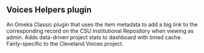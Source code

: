 ## Voices Helpers plugin
An Omeka Classic plugin that uses the item metadata to add a big link to the corresponding record on the CSU Institutional Repository when viewing as admin. Adds data-driven project stats to dashboard with timed cache. Fairly-specific to the Cleveland Voices project.